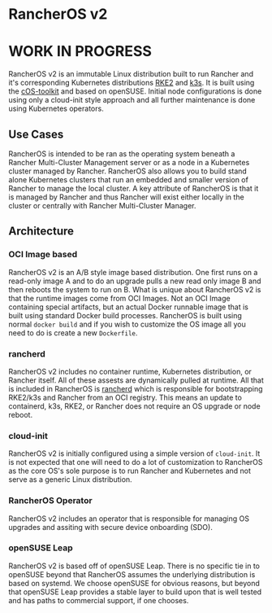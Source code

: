 # RancherOS v2

# WORK IN PROGRESS

RancherOS v2 is an immutable Linux distribution built to run Rancher and
it's corresponding Kubernetes distributions [RKE2](https://rke2.io) 
and [k3s](https://k3s.io). It is built using the [cOS-toolkit](https://rancher-sandbox.github.io/cos-toolkit-docs/docs/)
and based on openSUSE. Initial node configurations is done using only a
cloud-init style approach and all further maintenance is done using
Kubernetes operators.

## Use Cases

RancherOS is intended to be ran as the operating system beneath a Rancher Multi-Cluster 
Management server or as a node in a Kubernetes cluster managed by Rancher. RancherOS
also allows you to build stand alone Kubernetes clusters that run an embedded
and smaller version of Rancher to manage the local cluster. A key attribute of RancherOS
is that it is managed by Rancher and thus Rancher will exist either locally in the cluster
or centrally with Rancher Multi-Cluster Manager.

## Architecture

### OCI Image based

RancherOS v2 is an A/B style image based distribution. One first runs
on a read-only image A and to do an upgrade pulls a new read only image
B and then reboots the system to run on B. What is unique about
RancherOS v2 is that the runtime images come from OCI Images. Not an
OCI Image containing special artifacts, but an actual Docker runnable
image that is built using standard Docker build processes. RancherOS is
built using normal `docker build` and if you wish to customize the OS
image all you need to do is create a new `Dockerfile`.

### rancherd

RancherOS v2 includes no container runtime, Kubernetes distribution,
or Rancher itself. All of these assests are dynamically pulled at runtime. All that
is included in RancherOS is [rancherd](https://github.com/rancher/rancherd) which
is responsible for bootstrapping RKE2/k3s and Rancher from an OCI registry. This means
an update to containerd, k3s, RKE2, or Rancher does not require an OS upgrade
or node reboot.

### cloud-init

RancherOS v2 is initially configured using a simple version of `cloud-init`.
It is not expected that one will need to do a lot of customization to RancherOS
as the core OS's sole purpose is to run Rancher and Kubernetes and not serve as
a generic Linux distribution.

### RancherOS Operator

RancherOS v2 includes an operator that is responsible for managing OS upgrades
and assiting with secure device onboarding (SDO).


### openSUSE Leap

RancherOS v2 is based off of openSUSE Leap.  There is no specific tie in to
openSUSE beyond that RancherOS assumes the underlying distribution is
based on systemd. We choose openSUSE for obvious reasons, but beyond
that openSUSE Leap provides a stable layer to build upon that is well
tested and has paths to commercial support, if one chooses.